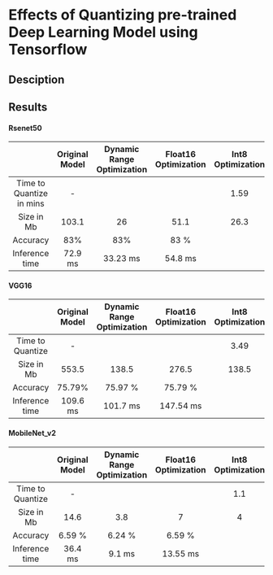 # Effects of Quantizing pre-trained Deep Learning Model using Tensorflow

## Desciption

## Results

#### Rsenet50

|  | Original Model | Dynamic Range Optimization | Float16 Optimization | Int8 Optimization |
| :---: |  :---: |  :---: |  :---: | :---: |
| Time to Quantize in mins | - | | | 1.59 |
| Size in Mb | 103.1 | 26 | 51.1 | 26.3 |
| Accuracy | 83% | 83% | 83 % | |
| Inference time | 72.9 ms | 33.23 ms | 54.8 ms | |

#### VGG16

|  | Original Model | Dynamic Range Optimization | Float16 Optimization | Int8 Optimization |
| :---: |  :---: |  :---: |  :---: | :---: |
| Time to Quantize | - | | | 3.49 |
| Size in Mb | 553.5 | 138.5 | 276.5 | 138.5 |
| Accuracy | 75.79% | 75.97 % | 75.79 % | |
| Inference time | 109.6 ms | 101.7 ms | 147.54 ms | |

#### MobileNet_v2

|  | Original Model | Dynamic Range Optimization | Float16 Optimization | Int8 Optimization |
| :---: |  :---: |  :---: |  :---: | :---: |
| Time to Quantize | - | | | 1.1 |
| Size in Mb | 14.6 | 3.8 | 7 | 4 |
| Accuracy | 6.59 % | 6.24 % | 6.59 % | |
| Inference time | 36.4 ms | 9.1 ms | 13.55 ms | |
